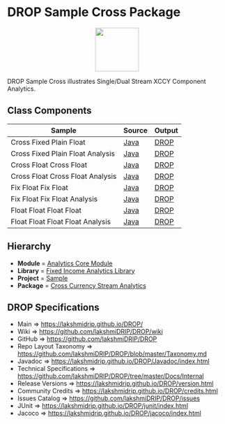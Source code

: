 # DROP Sample Cross Package

<p align="center"><img src="https://github.com/lakshmiDRIP/DROP/blob/master/DRIP_Logo.gif?raw=true" width="100"></p>

DROP Sample Cross illustrates Single/Dual Stream XCCY Component Analytics.


## Class Components

 |              Sample              | Source | Output |
 |----------------------------------|--------|--------|
 | Cross Fixed Plain Float          | [Java](https://github.com/lakshmiDRIP/DROP/tree/master/src/main/java/org/drip/sample/cross/CrossFixedPlainFloat.java) | [DROP](https://github.com/lakshmiDRIP/DROP/blob/master/drop/org/drip/sample/cross/CrossFixedPlainFloat.drop) |
 | Cross Fixed Plain Float Analysis | [Java](https://github.com/lakshmiDRIP/DROP/tree/master/src/main/java/org/drip/sample/cross/CrossFixedPlainFloatAnalysis.java) | [DROP](https://github.com/lakshmiDRIP/DROP/blob/master/drop/org/drip/sample/cross/CrossFixedPlainFloatAnalysis.drop) |
 | Cross Float Cross Float          | [Java](https://github.com/lakshmiDRIP/DROP/tree/master/src/main/java/org/drip/sample/cross/CrossFloatCrossFloatjava) | [DROP](https://github.com/lakshmiDRIP/DROP/blob/master/drop/org/drip/sample/cross/CrossFloatCrossFloat.drop) |
 | Cross Float Cross Float Analysis | [Java](https://github.com/lakshmiDRIP/DROP/tree/master/src/main/java/org/drip/sample/cross/CrossFloatCrossFloatAnalysis.java) | [DROP](https://github.com/lakshmiDRIP/DROP/blob/master/drop/org/drip/sample/cross/CrossFloatCrossFloatAnalysis.drop) |
 | Fix Float Fix Float              | [Java](https://github.com/lakshmiDRIP/DROP/tree/master/src/main/java/org/drip/sample/cross/FixFloatFixFloatjava) | [DROP](https://github.com/lakshmiDRIP/DROP/blob/master/drop/org/drip/sample/cross/FixFloatFixFloat.drop) |
 | Fix Float Fix Float Analysis     | [Java](https://github.com/lakshmiDRIP/DROP/tree/master/src/main/java/org/drip/sample/cross/FixFloatFixFloatAnalysis.java) | [DROP](https://github.com/lakshmiDRIP/DROP/blob/master/drop/org/drip/sample/cross/FixFloatFixFloatAnalysis.drop) |
 | Float Float Float Float          | [Java](https://github.com/lakshmiDRIP/DROP/tree/master/src/main/java/org/drip/sample/cross/FloatFloatFloatFloatjava) | [DROP](https://github.com/lakshmiDRIP/DROP/blob/master/drop/org/drip/sample/cross/FloatFloatFloatFloat.drop) |
 | Float Float Float Float Analysis | [Java](https://github.com/lakshmiDRIP/DROP/tree/master/src/main/java/org/drip/sample/cross/FloatFloatFloatFloatAnalysis.java) | [DROP](https://github.com/lakshmiDRIP/DROP/blob/master/drop/org/drip/sample/cross/FloatFloatFloatFloatAnalysis.drop) |


## Hierarchy

 <ul>
	<li><b>Module </b> = <a href = "https://github.com/lakshmiDRIP/DROP/tree/master/AnalyticsCore.md">Analytics Core Module</a></li>
	<li><b>Library</b> = <a href = "https://github.com/lakshmiDRIP/DROP/tree/master/FixedIncomeAnalyticsLibrary.md">Fixed Income Analytics Library</a></li>
	<li><b>Project</b> = <a href = "https://github.com/lakshmiDRIP/DROP/tree/master/src/main/java/org/drip/sample/README.md">Sample</a></li>
	<li><b>Package</b> = <a href = "https://github.com/lakshmiDRIP/DROP/tree/master/src/main/java/org/drip/sample/cross/README.md">Cross Currency Stream Analytics</a></li>
 </ul>


## DROP Specifications

 * Main                     => https://lakshmidrip.github.io/DROP/
 * Wiki                     => https://github.com/lakshmiDRIP/DROP/wiki
 * GitHub                   => https://github.com/lakshmiDRIP/DROP
 * Repo Layout Taxonomy     => https://github.com/lakshmiDRIP/DROP/blob/master/Taxonomy.md
 * Javadoc                  => https://lakshmidrip.github.io/DROP/Javadoc/index.html
 * Technical Specifications => https://github.com/lakshmiDRIP/DROP/tree/master/Docs/Internal
 * Release Versions         => https://lakshmidrip.github.io/DROP/version.html
 * Community Credits        => https://lakshmidrip.github.io/DROP/credits.html
 * Issues Catalog           => https://github.com/lakshmiDRIP/DROP/issues
 * JUnit                    => https://lakshmidrip.github.io/DROP/junit/index.html
 * Jacoco                   => https://lakshmidrip.github.io/DROP/jacoco/index.html
